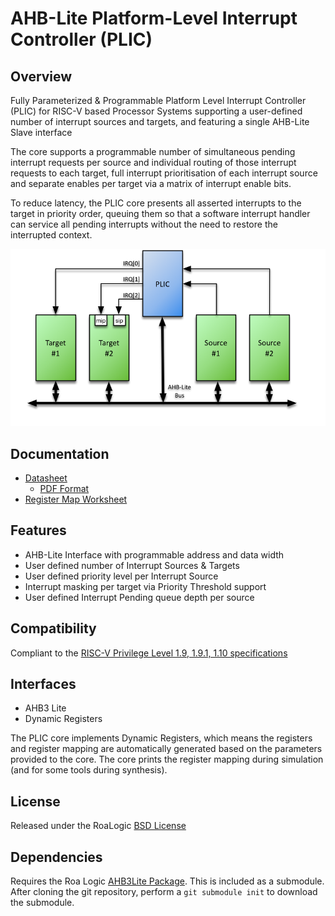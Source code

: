 # AHB-Lite Platform-Level Interrupt Controller (PLIC)

## Overview

Fully Parameterized & Programmable Platform Level Interrupt Controller (PLIC) for RISC-V based Processor Systems supporting a user-defined number of interrupt sources and targets, and featuring a single AHB-Lite Slave interface

The core supports a programmable number of simultaneous pending interrupt requests per source and individual routing of those interrupt requests to each target, full interrupt prioritisation of each interrupt source and separate enables per target via a matrix of interrupt enable bits.

To reduce latency, the PLIC core presents all asserted interrupts to the target in priority order, queuing them so that a software interrupt handler can service all pending interrupts without the need to restore the interrupted context.

![Example PLIC System Diagram](assets/img/plic-system.png)

## Documentation

- [Datasheet](DATASHEET.md)
  - [PDF Format](docs/AHB-Lite_PLIC_Datasheet.pdf)
- [Register Map Worksheet](docs/assets/csv/RegisterMapping.xlsx)

## Features

- AHB-Lite Interface with programmable address and data width
- User defined number of Interrupt Sources & Targets
- User defined priority level per Interrupt Source
- Interrupt masking per target via Priority Threshold support
- User defined Interrupt Pending queue depth per source

## Compatibility

Compliant to the [RISC-V Privilege Level 1.9, 1.9.1, 1.10 specifications](https://github.com/riscv/riscv-isa-manual/releases/tag/archive)

## Interfaces

- AHB3 Lite
- Dynamic Registers

The PLIC core implements Dynamic Registers, which means the registers and register mapping are automatically generated based on the parameters provided to the core. The core prints the register mapping during simulation (and for some tools during synthesis).

## License

Released under the RoaLogic [BSD License](/LICENSE.md)

## Dependencies
Requires the Roa Logic [AHB3Lite Package](). This is included as a submodule.
After cloning the git repository, perform a `git submodule init` to download the submodule.
